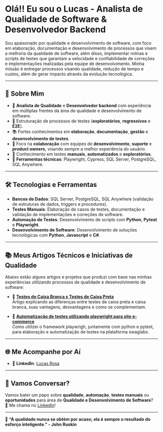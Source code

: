# Olá!! Eu sou o Lucas - Analista de Qualidade de Software & Desenvolvedor Backend

Sou apaixonado por qualidade e desenvolvimento de software, com foco em elaboração, documentação e desenvolvimento de processos que visem a melhoria da qualidade de software, além disso, implementar rotinas e scripts de testes que garantam a velocidade e confiabilidade de correções e implementações realizadas pela equipe de desenvolvimento. Minha missão é entregar processos visando qualidade, redução de tempo e custos, além de gerar impacto através da evolução tecnológica.

---

## 📝 Sobre Mim

- 🎯 **Analista de Qualidade** e **Desenvolvedor backend** com experiência em múltiplas frentes da área de qualidade e desenvolvimento de software.
- 🧩 Estruturação de processos de testes (**exploratórios**, **regressivos** e **E2E**).
- 📚 Fortes conhecimentos em **elaboração**, **documentação**, **gestão** e **desenvolvimento de testes**.
- 🐞 Foco na **colaboração** com equipes de **desenvolvimento**, **suporte** e **product owners**, visando sempre a melhor experiência do usuário.
- 🧪 Conhecimento em testes **manuais**, **automatizados** e **exploratórios**.
- 🧰 **Ferramentas técnicas**: Playwright, Cypress, SQL Server, PostgreSQL, SQL Anywhere.

---

## 🛠️ Tecnologias e Ferramentas

- **Bancos de Dados**: SQL Server, PostgreSQL, SQL Anywhere (validação de estruturas de dados, triggers e procedures).
- **Testes Manuais**: Elaboração de casos de testes, documentação e validação de implementações e correções de software.
- **Automação de Testes**: Desenvolvimento de scripts com **Python**, **Pytest** e **Playwright**.
- **Desenvolvimento de Software**: Desenvolvimento de soluções tecnológicas com **Python**, **Javascript** e **C#**.

---

## 📚 Meus Artigos Técnicos e Iniciativas de Qualidade

Abaixo estão alguns artigos e projetos que produzi com base nas minhas experiências utilizando processos de qualidade e desenvolvimento de software:

- 🔗 **[Testes de Caixa Branca x Testes de Caixa Preta](https://web.dio.me/articles/sobre-testes-de-software-um-breve-resumo-sobre-os-testes-de-caixa-branca-e-caixa-preta-a522a664e524)**  
  Artigo explicando as diferenças entre testes de caixa preta e caixa branca, suas vantagens, desvantagens e como se complementam.
  
- 🔗 **[Automatização de testes utilizando playwright para site e-commerce](https://github.com/Lucasrof/swaglabs_e2e_tests)**  
  Como utilizei o framework playwrigh, juntamente com python e pytest, para elaboração e automatização de testes na plataforma swaglabs.

---

## 🌐 Me Acompanhe por Aí

- 💼 **LinkedIn**: [Lucas Rosa](https://www.linkedin.com/in/lucasrosaf)

---

## 🤝 Vamos Conversar?

Vamos bater um papo sobre **qualidade**, **automação**, **testes manuais** ou **oportunidades** para área de **Qualidade e Desenvolvimento de Software**?  
📩 Me chama no [LinkedIn](https://www.linkedin.com/in/lucasrosaf)!

---

💙 **“A qualidade nunca se obtém por acaso; ela é sempre o resultado do esforço inteligente.” - John Ruskin**
